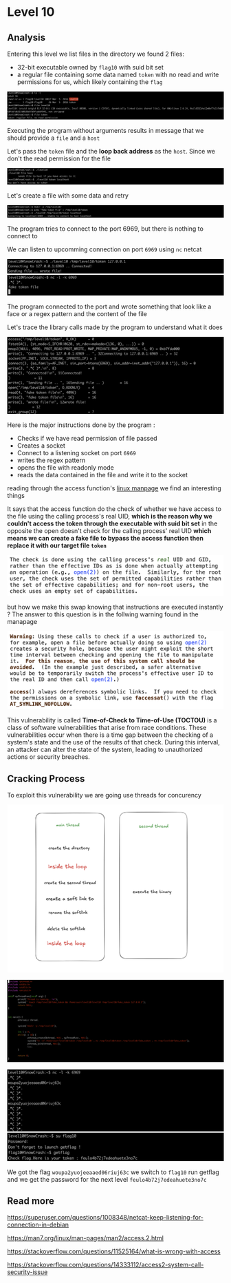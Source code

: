 # Level 10

## Analysis

Entering this level we list files in the directory we found 2 files:
- 32-bit executable owned by `flag10` with suid bit set
- a regular file containing some data named `token` with no read and write permissions for us, which likely containing the `flag`

![alt text](/level10/resources/images/image.png)

Executing the program without arguments results in message that we should provide a `file` and a `host`

Let's pass the `token` file and the **loop back address** as the `host`. Since we don't the read permission for the file

![alt text](/level10/resources/images/image-7.png)


Let's create a file with some data and retry 

![alt text](/level10/resources/images/image-8.png)

The program tries to connect to the port 6969, but there is nothing to connect to


We can listen to upcomming connection on port `6969` using `nc` netcat

![alt text](/level10/resources/images/image-11.png)
![alt text](/level10/resources/images/image-10.png)

The program connected to the port and wrote something that look like a face or a regex pattern and  the content of the file 

Let's trace the library calls made by the program to understand what it does

![alt text](/level10/resources/images/image-15.png)


Here is the major instructions done by the program : 

- Checks if we have read permission of file passed
- Creates a socket 
- Connect to a listening socket on port `6969`
- writes the regex pattern
- opens the file with readonly mode
- reads the data contained in the file and write it to the  socket

reading through the access function's [linux manpage](https://man7.org/linux/man-pages/man2/access.2.html) we find an interesting things

It says that the access function do the check of whether we have access to the file using the calling process's real UID,
**which is the reason why we couldn't access the token through the executable with suid bit set** in the opposite the open doesn't check for the calling process' real UID **which means we can create a fake file to bypass the access function then replace it with our target file `token`**


![](/level10/resources/images/image-2.png)

but how we make this swap knowing that instructions are executed instantly ?
The answer to this question is in the follwing warning found in the manapage


![](/level10/resources/images/image-1.png)

This vulnerability is called **Time-of-Check to Time-of-Use (TOCTOU)** is a class of software vulnerabilities that arise from race conditions. These vulnerabilities occur when there is a time gap between the checking of a system's state and the use of the results of that check. During this interval, an attacker can alter the state of the system, leading to unauthorized actions or security breaches.

## Cracking Process


To exploit this vulnerability we are going use threads for concurency


![image showing how code](/level10/resources/images/image-6.png)
 
![](/level10/resources/images/image-9.png)


![alt text](/level10/resources/images/image-12.png)
![alt text](/level10/resources/images/image-13.png)

We got the flag `woupa2yuojeeaaed06riuj63c` we switch to `flag10` run  getflag and we get the password for the next level `feulo4b72j7edeahuete3no7c`



## Read more

https://superuser.com/questions/1008348/netcat-keep-listening-for-connection-in-debian

https://man7.org/linux/man-pages/man2/access.2.html

https://stackoverflow.com/questions/11525164/what-is-wrong-with-access

https://stackoverflow.com/questions/14333112/access2-system-call-security-issue

